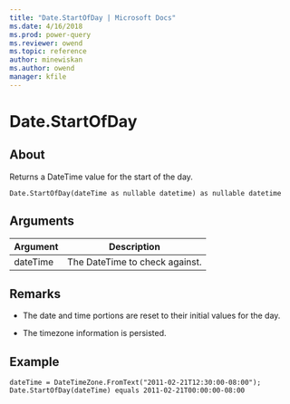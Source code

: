 ```yaml
---
title: "Date.StartOfDay | Microsoft Docs"
ms.date: 4/16/2018
ms.prod: power-query
ms.reviewer: owend
ms.topic: reference
author: minewiskan
ms.author: owend
manager: kfile
---
```

# Date.StartOfDay

  
## About  
Returns a DateTime value for the start of the day.  
  
```  
Date.StartOfDay(dateTime as nullable datetime) as nullable datetime  
```  
  
## Arguments  
  
|Argument|Description|  
|------------|---------------|  
|dateTime|The DateTime to check against.|  
  
## Remarks  
  
-   The date and time portions are reset to their initial values for the day.  
  
-   The timezone information is persisted.  
  
## <a name="__goback"></a>Example  
  
```  
dateTime = DateTimeZone.FromText("2011-02-21T12:30:00-08:00");   
Date.StartOfDay(dateTime) equals 2011-02-21T00:00:00-08:00  
```  
